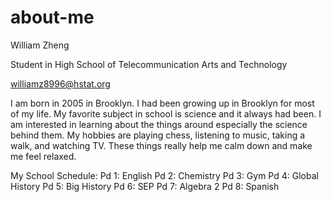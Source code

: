 # about-me

William Zheng 

Student in High School of Telecommunication Arts and Technology

williamz8996@hstat.org

I am born in 2005 in Brooklyn. I had been growing up in Brooklyn for most of my life. My favorite subject in school is science and it always had been. I am interested in learning about the things around especially the science behind them. My hobbies are playing chess, listening to music, taking a walk, and watching TV. These things really help me calm down and make me feel relaxed.

My School Schedule: 
Pd 1: English 
Pd 2: Chemistry 
Pd 3: Gym 
Pd 4: Global History 
Pd 5: Big History 
Pd 6: SEP 
Pd 7: Algebra 2
Pd 8: Spanish 